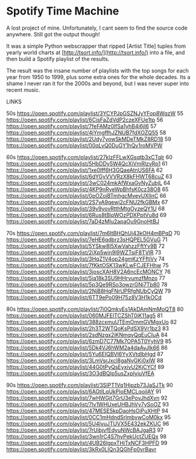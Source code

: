 # Spotify Time Machine

A lost project of mine. Unfortunately, I cant seem to find the source code anywhere. Still got the output though!

It was a simple Python webscrapper that ripped [Artist Title] tuples from yearly world charts at [http://tsort.info/](http://tsort.info/) into a file, and then build a Spotify playlist of the results.

The result was the insane number of playlists with the top songs for each year from 1950 to 1999, plus some extra ones for the whole decades. Its a shame I never ran it for the 2000s and beyond, but I was never super into recent music.

LINKS

50s
https://open.spotify.com/playlist/3YCYPJpGSZNJyYFop8WqzW
55
https://open.spotify.com/playlist/6CisFaZdVdP2czeXFUe1tp
56
https://open.spotify.com/playlist/7feFAMz0lfSa1yhB4i6jl6
57
https://open.spotify.com/playlist/4jYmgffhJZNUB7fdXOZQ55
58
https://open.spotify.com/playlist/2Udy7yowSkMDeTMkZ8RD18
59
https://open.spotify.com/playlist/00qLyQ0DuGY1hQv1roMVPW


60s
https://open.spotify.com/playlist/27klzFFLwXGsqtb3xCTqlr
60
https://open.spotify.com/playlist/5HbDDy5W4QcXiVmRlzvRp1
61
https://open.spotify.com/playlist/1xe0Iff6H3GQaeAtnUS6FA
62
https://open.spotify.com/playlist/6dYGyVVVRzX8kFHWT68cuZ
63
https://open.spotify.com/playlist/3wC024mkAfWxaGvNyZubjL
64
https://open.spotify.com/playlist/4KP9nRyeWpBhfsK0cz38O8
65
https://open.spotify.com/playlist/0pOZoiBTmhgcMveyUXlInC
66
https://open.spotify.com/playlist/2S7vA9qewj2cFNU2fkGBMx
67
https://open.spotify.com/playlist/39v9yovRtthMtgOyzeQY1U
68
https://open.spotify.com/playlist/6Rus8tBipWOzPDXPptVu8d
69
https://open.spotify.com/playlist/7aD4zMIu2apaOu9GnoHtBJ


70s
https://open.spotify.com/playlist/7m6ItBHQhUj43kOH4mBPqD
70
https://open.spotify.com/playlist/7eHE6qdbrz3sHQPEL5GVuG
71
https://open.spotify.com/playlist/5YSkw8I5XwVahzzFftYv9B
72
https://open.spotify.com/playlist/2iXp5win9l9WZTsiF8TVlR
73
https://open.spotify.com/playlist/3HqZ1V4op24gmKzYFftjVy
74
https://open.spotify.com/playlist/7fKktOSK13wKLwFCJEFHhw
75
https://open.spotify.com/playlist/3joscXAH8V2A6ncEcMONCY
76
https://open.spotify.com/playlist/5ia18k3SU9HHrvumzfMnzo
77
https://open.spotify.com/playlist/5p3Qe9RSo3owzrGNj7Tb80
78
https://open.spotify.com/playlist/2NjB8HqFNrUPRfgNUbCyQW
79
https://open.spotify.com/playlist/6TT9ePo09H75z8V3H1kOCd


80s
https://open.spotify.com/playlist/7i0QmkvEs1AkDAmNmMoQT8
80
https://open.spotify.com/playlist/060MJFElTCZShT0iK11ag5
81
https://open.spotify.com/playlist/388zcxmuUTEmOmmGVMgxUo
82
https://open.spotify.com/playlist/2h3T2WTQoKsPdSX9Vr1bz3
83
https://open.spotify.com/playlist/2sdNzgx2iKNmqyQqEuCIuA
84
https://open.spotify.com/playlist/6zmD7C77Mk7OPA5T0YyhV9
85
https://open.spotify.com/playlist/5Dk4VJ6hWM2a4daAvJlk66
86
https://open.spotify.com/playlist/5Yu6EIQBVl6YyXVtdlbHgd
87
https://open.spotify.com/playlist/3LmVsrJxcl8gaNyGKi0xlW
88
https://open.spotify.com/playlist/44G0tPyQsEyxivU2KjCYCf
89
https://open.spotify.com/playlist/3O3dBQlp5usZxpIyiuVfEA


90s
https://open.spotify.com/playlist/3SIPT1Vq1Hjpzb73JaSJTk
90
https://open.spotify.com/playlist/6AGtILqUkPIoEMCLqoilAY
91
https://open.spotify.com/playlist/7wHWGjt7GrU3ePovJhdXvn
92
https://open.spotify.com/playlist/7Iv1WHUxeUHBJhVy7ySoOZ
93
https://open.spotify.com/playlist/47MESE5kpDaoHsOiPuXHtP
94
https://open.spotify.com/playlist/0CC1mHdndSrlmbvwCoM0kx
95
https://open.spotify.com/playlist/5U4lvuJTUVX5E432ekZKUC
96
https://open.spotify.com/playlist/7rUibjvfEdyuNWcBAJgaR3
97
https://open.spotify.com/playlist/3wn1rC4S7hyPekUctZUEQx
98
https://open.spotify.com/playlist/4UB26lgpxTHiTxNCF3HPFD
99
https://open.spotify.com/playlist/3kRx0LIQn3QGhFp0vrBavr

